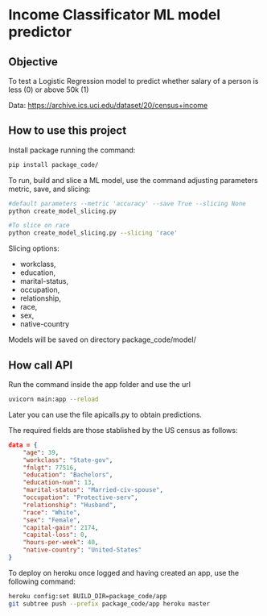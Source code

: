 # Income Classificator ML model predictor

## Objective

To test a Logistic Regression model to predict whether salary
of a person is less (0) or above 50k (1)

Data: https://archive.ics.uci.edu/dataset/20/census+income

## How to use this project

Install package running the command:

```bash
pip install package_code/
```

To run, build and slice a ML model, use the command adjusting parameters
metric, save, and slicing:

```bash
#default parameters --metric 'accuracy' --save True --slicing None
python create_model_slicing.py

#To slice on race
python create_model_slicing.py --slicing 'race'
```

Slicing options:
- workclass,
- education,
- marital-status,
- occupation,
- relationship,
- race,
- sex,
- native-country

Models will be saved on directory package_code/model/

## How call API

Run the command inside the app folder and use the url

```bash
uvicorn main:app --reload
```

Later you can use the file apicalls.py to obtain predictions.

The required fields are those stablished by the US census as follows:

```json
data = {
    "age": 39,
    "workclass": "State-gov",
    "fnlgt": 77516,
    "education": "Bachelors",
    "education-num": 13,
    "marital-status": "Married-civ-spouse",
    "occupation": "Protective-serv",
    "relationship": "Husband",
    "race": "White",
    "sex": "Female",
    "capital-gain": 2174,
    "capital-loss": 0,
    "hours-per-week": 40,
    "native-country": "United-States"
}
```
To deploy on heroku once logged and having created an app, use the following
command:

```bash
heroku config:set BUILD_DIR=package_code/app
git subtree push --prefix package_code/app heroku master
```
